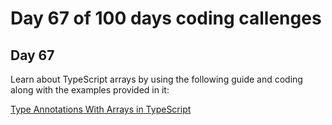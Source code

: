 # Day 67 of 100 days coding callenges

## Day 67
Learn about TypeScript arrays by using the following guide and coding along with the examples provided in it:


[Type Annotations With Arrays in TypeScript](DAY67/TS-Array/README.md)

